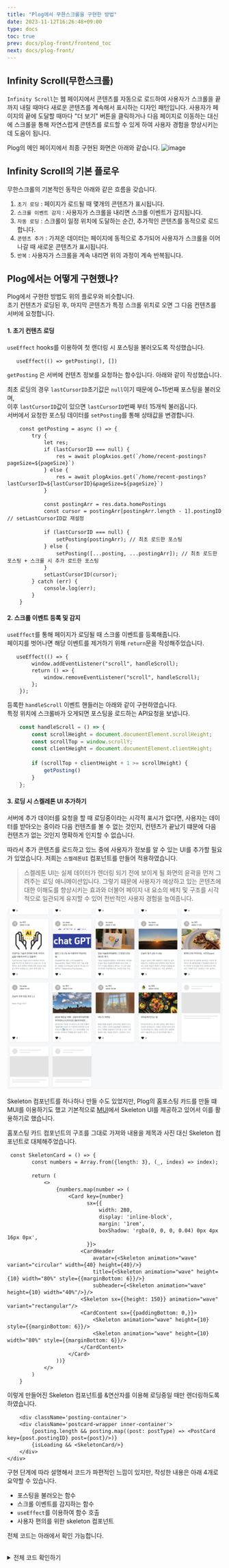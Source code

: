```yaml
---
title: "Plog에서 무한스크롤을 구현한 방법"
date: 2023-11-12T16:26:48+09:00
type: docs
toc: true
prev: docs/plog-front/frontend_toc
next: docs/plog-front/
---
```



## Infinity Scroll(무한스크롤)

`Infinity Scroll`는 웹 페이지에서 콘텐츠를 자동으로 로드하여 사용자가 스크롤을 끝까지 내릴 때마다 새로운 콘텐츠를 계속해서 표시하는 디자인 패턴입니다. 
사용자가 페이지의 끝에 도달할 때마다 "더 보기" 버튼을 클릭하거나 다음 페이지로 이동하는 대신에 스크롤을 통해 자연스럽게 콘텐츠를 로드할 수 있게 하여 사용자 경험을 향상시키는 데 도움이 됩니다.


Plog의 메인 페이지에서 최종 구현된 화면은 아래와 같습니다. 
![image](./asset/infinity_scroll.gif)


## Infinity Scroll의 기본 플로우 
무한스크롤의 기본적인 동작은 아래와 같은 흐름을 갖습니다. 

1. `초기 로딩` : 페이지가 로드될 때 몇개의 콘텐츠가 표시됩니다.
2. `스크롤 이벤트 감지` : 사용자가 스크롤을 내리면 스크롤 이벤트가 감지됩니다.
3. `자동 로딩` : 스크롤이 일정 위치에 도달하는 순간, 추가적인 콘텐츠를 동적으로 로드합니다.
4. `콘텐츠 추가` : 가져온 데이터는 페이지에 동적으로 추가되어 사용자가 스크롤을 이어 나갈 때 새로운 콘텐츠가 표시됩니다.
5. `반복` : 사용자가 스크롤을 계속 내리면 위의 과정이 계속 반복됩니다.


## Plog에서는 어떻게 구현했나?
Plog에서 구현한 방법도 위의 플로우와 비슷합니다.  
초기 컨텐츠가 로딩된 후, 마지막 콘텐츠가 특정 스크롤 위치로 오면 그 다음 컨텐츠를 서버에 요청합니다. 


#### 1. 초기 컨텐츠 로딩

`useEffect` hooks를 이용하여 첫 랜더링 시 포스팅을 불러오도록 작성했습니다.
```tsx
   useEffect(() => getPosting(), [])
```

`getPosting` 은 서버에 컨텐츠 정보를 요청하는 함수입니다. 아래와 같이 작성했습니다.  

최초 로딩의 경우 `lastCursorID`초기값은 `null`이기 때문에 0~15번째 포스팅을 불러오며,  
이후 `lastCursorID`값이 있으면 `lastCursorID`번째 부터 15개씩 불러옵니다.  
서버에서 요청한 포스팅 데이터를 `setPosting`를 통해 상태값을 변경합니다. 

```tsx
    const getPosting = async () => {
        try {
            let res;
            if (lastCursorID === null) {
                res = await plogAxios.get(`/home/recent-postings?pageSize=${pageSize}`)
            } else {
                res = await plogAxios.get(`/home/recent-postings?lastCursorID=${lastCursorID}&pageSize=${pageSize}`)
            }

            const postingArr = res.data.homePostings 
            const cursor = postingArr[postingArr.length - 1].postingID // setLastCursorID값 재설정

            if (lastCursorID === null) {
                setPosting(postingArr); // 최초 로드한 포스팅
            } else {
                setPosting([...posting, ...postingArr]); // 최초 로드한 포스팅 + 스크롤 시 추가 로드한 포스팅
            }
            setLastCursorID(cursor);
        } catch (err) {
            console.log(err);
        }
    }
```

#### 2. 스크롤 이벤트 등록 및 감지

`useEffect`를 통해 페이지가 로딩될 때 스크롤 이벤트를 등록해줍니다.  
페이지를 벗어나면 해당 이벤트를 제거하기 위해 `return`문을 작성해주었습니다. 
```tsx
   useEffect(() => {
        window.addEventListener("scroll", handleScroll);
        return () => {
            window.removeEventListener("scroll", handleScroll);
        };
    });

```

등록한 `handleScroll` 이벤트 핸들러는 아래와 같이 구현하였습니다.  
특정 위치에 스크롤바가 오게되면 포스팅을 로드하는 API요청을 보냅니다. 
```ts
    const handleScroll = () => {
        const scrollHeight = document.documentElement.scrollHeight;
        const scrollTop = window.scrollY;
        const clientHeight = document.documentElement.clientHeight;

        if (scrollTop + clientHeight + 1 >= scrollHeight) {
            getPosting()
        }
    };
```


#### 3. 로딩 시 스켈레톤 UI 추가하기
서버에 추가 데이터를 요청을 할 때 로딩중이라는 시각적 표시가 없다면, 사용자는 데이터를 받아오는 중이라 다음 컨텐츠를 볼 수 없는 것인지, 컨텐츠가 끝났기 떄문에 다음 컨텐츠가 없는 것인지 명확하게 인지할 수 없습니다.   

따라서 추가 콘텐츠를 로드하고 있느 중에 사용자가 정보를 알 수 있는 UI를 추가할 필요가 있었습니다.
저희는 `스켈레톤UI` 컴포넌트를 만들어 적용하였습니다. 
> 스켈레톤 UI는 실제 데이터가 렌더링 되기 전에 보이게 될 화면의 윤곽을 먼저 그려주는 로딩 애니메이션입니다. 그렇기 떄문에 사용자가 예상하고 있는 콘텐츠에 대한 이해도를 향상시키는 효과와 더불어 페이지 내 요소의 배치 및 구조를 시각적으로 일관되게 유지할 수 있어 전반적인 사용자 경험을 높여줍니다.

![image](./asset/frontend_infinityscroll_skeleton.png)

Skeleton 컴포넌트를 하나하나 만들 수도 있었지만, Plog의 홈포스팅 카드를 만들 떄 MUI를 이용하기도 했고 기본적으로 [MUI](https://mui.com/material-ui/react-skeleton/)에서 Skeleton UI를 제공하고 있어서 이를 활용하기로 했습니다.

홈포스팅 카드 컴포넌트의 구조를 그대로 가져와 내용을 제목과 사진 대신 Skeleton 컴포넌트로 대체해주었습니다. 

```tsx
 const SkeletonCard = () => {
        const numbers = Array.from({length: 3}, (_, index) => index);

        return (
            <>
                {numbers.map(number => (
                    <Card key={number}
                          sx={{
                              width: 280,
                              display: 'inline-block',
                              margin: '1rem',
                              boxShadow: 'rgba(0, 0, 0, 0.04) 0px 4px 16px 0px',
                          }}>
                        <CardHeader
                            avatar={<Skeleton animation="wave" variant="circular" width={40} height={40}/>}
                            title={<Skeleton animation="wave" height={10} width="80%" style={{marginBottom: 6}}/>}
                            subheader={<Skeleton animation="wave" height={10} width="40%"/>}/>
                        <Skeleton sx={{height: 150}} animation="wave" variant="rectangular"/>
                        <CardContent sx={{paddingBottom: 0,}}>
                            <Skeleton animation="wave" height={10} style={{marginBottom: 6}}/>
                            <Skeleton animation="wave" height={10} width="80%" style={{marginBottom: 6}}/>
                        </CardContent>
                    </Card>
                ))}
            </>
        )
    }
```

이렇게 만들어진 Skeleton 컴포넌트를 &연산자를 이용해 로딩중일 때만 렌더링하도록 하였습니다. 
```tsx
    <div className='posting-container'>
    <div className='postcard-wrapper inner-container'>
        {posting.length && posting.map((post: postType) => <PostCard key={post.postingID} post={post}/>)}
        {isLoading && <SkeletonCard/>}
    </div>
</div>
```



구현 단계에 따라 설명해서 코드가 파편적인 느낌이 있지만, 작성한 내용은 아래 4개로 요약할 수 있습니다. 
- 포스팅을 불러오는 함수
- 스크롤 이벤트를 감지하는 함수
- `useEffect`를 이용하여 함수 호출 
- 사용자 편의를 위한 skeleton 컴포넌트 

전체 코드는 아래에서 확인 가능합니다. 

<br/>
<details>
<summary>전체 코드 확인하기</summary>
<div>

```tsx
//BlogMain.tsx
import React, {useEffect, useState} from 'react';
import {plogAxios} from "../../modules/axios";
import PostCard from '../../components/blog/PostCard';
import jwt_decode from "jwt-decode";
import Skeleton from '@mui/material/Skeleton';
import {Card, CardContent, CardHeader} from "@mui/material";
import {postType} from "../../types/PostingType";

const BlogMain = () => {
    let token = localStorage.getItem('token')

    const [posting, setPosting] = useState<postType[]>([]);
    const [lastCursorID, setLastCursorID] = useState<number | null>(null)
    const [pageSize] = useState<number>(15);
    const [isLoading, setIsLoading] = useState<boolean>(false);

    useEffect(() => {
        if (token !== null) {
            const decoded = jwt_decode(token);
            // @ts-ignore
            localStorage.setItem('userID', decoded.userID)
        }
        getPosting()
    }, [])

    useEffect(() => {
        window.addEventListener("scroll", handleScroll);
        return () => {
            window.removeEventListener("scroll", handleScroll);
        };
    });

    const getPosting = async () => {
        if (isLoading) return;
        setIsLoading(true);

        try {
            let res;
            if (lastCursorID === null) {
                res = await plogAxios.get(`/home/recent-postings?pageSize=${pageSize}`)
            } else {
                res = await plogAxios.get(`/home/recent-postings?lastCursorID=${lastCursorID}&pageSize=${pageSize}`)
            }

            const postingArr = res.data.homePostings
            const cursor = postingArr[postingArr.length - 1].postingID

            if (lastCursorID === null) {
                setPosting(postingArr);
            } else {
                setPosting([...posting, ...postingArr]);
            }
            setLastCursorID(cursor);
        } catch (err) {
            console.log(err);
        }

        setIsLoading(false);
    }


    // 스크롤 이벤트 핸들러
    const handleScroll = () => {
        const scrollHeight = document.documentElement.scrollHeight;
        const scrollTop = window.scrollY;
        const clientHeight = document.documentElement.clientHeight;

        if (scrollTop + clientHeight + 1 >= scrollHeight) {
            getPosting()
        }

    };


    const SkeletonCard = () => {
        const numbers = Array.from({length: 3}, (_, index) => index);

        return (
            <>
                {numbers.map(number => (
                    <Card key={number}
                          sx={{
                              width: 280,
                              display: 'inline-block',
                              margin: '1rem',
                              boxShadow: 'rgba(0, 0, 0, 0.04) 0px 4px 16px 0px',
                          }}>
                        <CardHeader
                            avatar={<Skeleton animation="wave" variant="circular" width={40} height={40}/>}
                            title={<Skeleton animation="wave" height={10} width="80%" style={{marginBottom: 6}}/>}
                            subheader={<Skeleton animation="wave" height={10} width="40%"/>}/>
                        <Skeleton sx={{height: 150}} animation="wave" variant="rectangular"/>
                        <CardContent sx={{paddingBottom: 0,}}>
                            <Skeleton animation="wave" height={10} style={{marginBottom: 6}}/>
                            <Skeleton animation="wave" height={10} width="80%" style={{marginBottom: 6}}/>
                        </CardContent>
                    </Card>
                ))}
            </>
        )
    }

    return (
        <div className='posting-container'>
            <div className='postcard-wrapper inner-container'>
                {posting.length && posting.map((post: postType) => <PostCard key={post.postingID} post={post}/>)}
                {isLoading && <SkeletonCard/>}
            </div>
        </div>
    )
};

export default BlogMain;
```
</div>
</details>